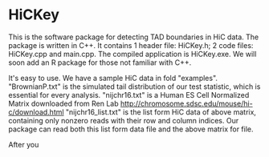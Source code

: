 # HiCKey

This is the software package for detecting TAD boundaries in HiC data. The package is written in C++. It contains 1 header file: HiCKey.h; 2 code files: HiCKey.cpp and main.cpp. The compiled application is HiCKey.exe. We will soon add an R package for those not familiar with C++.

It's easy to use. We have a sample HiC data in fold "examples".
"BrownianP.txt" is the simulated tail distribution of our test statistic, which is essential for every analysis.
"nijchr16.txt" is a Human ES Cell Normalized Matrix downloaded from Ren Lab http://chromosome.sdsc.edu/mouse/hi-c/download.html
"nijchr16_list.txt" is the list form HiC data of above matrix, containing only nonzero reads with their row and column indices. Our package can read both this list form data file and the above matrix for file.

After you

